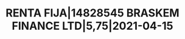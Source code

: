 ---
layout: asset
title: RENTA FIJA|14828545 BRASKEM FINANCE LTD|5,75|2021-04-15
isin: USG1315RAD38
---